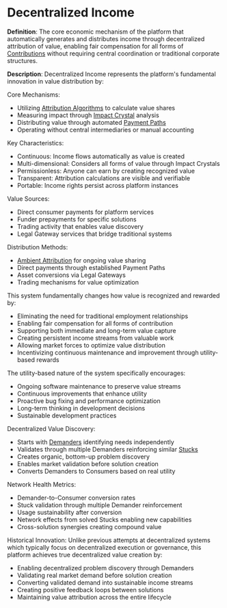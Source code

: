 # Decentralized Income

**Definition**: The core economic mechanism of the platform that automatically
generates and distributes income through decentralized attribution of value,
enabling fair compensation for all forms of [Contributions](contribution.md)
without requiring central coordination or traditional corporate structures.

**Description**: Decentralized Income represents the platform's fundamental
innovation in value distribution by:

Core Mechanisms:

- Utilizing [Attribution Algorithms](attribution-algorithm.md) to calculate
  value shares
- Measuring impact through [Impact Crystal](impact-crystal.md) analysis
- Distributing value through automated [Payment Paths](payment-path.md)
- Operating without central intermediaries or manual accounting

Key Characteristics:

- Continuous: Income flows automatically as value is created
- Multi-dimensional: Considers all forms of value through Impact Crystals
- Permissionless: Anyone can earn by creating recognized value
- Transparent: Attribution calculations are visible and verifiable
- Portable: Income rights persist across platform instances

Value Sources:

- Direct consumer payments for platform services
- Funder prepayments for specific solutions
- Trading activity that enables value discovery
- Legal Gateway services that bridge traditional systems

Distribution Methods:

- [Ambient Attribution](ambient-attribution.md) for ongoing value sharing
- Direct payments through established Payment Paths
- Asset conversions via Legal Gateways
- Trading mechanisms for value optimization

This system fundamentally changes how value is recognized and rewarded by:

- Eliminating the need for traditional employment relationships
- Enabling fair compensation for all forms of contribution
- Supporting both immediate and long-term value capture
- Creating persistent income streams from valuable work
- Allowing market forces to optimize value distribution
- Incentivizing continuous maintenance and improvement through utility-based
  rewards

The utility-based nature of the system specifically encourages:

- Ongoing software maintenance to preserve value streams
- Continuous improvements that enhance utility
- Proactive bug fixing and performance optimization
- Long-term thinking in development decisions
- Sustainable development practices

Decentralized Value Discovery:

- Starts with [Demanders](actor-demander.md) identifying needs independently
- Validates through multiple Demanders reinforcing similar [Stucks](stuck.md)
- Creates organic, bottom-up problem discovery
- Enables market validation before solution creation
- Converts Demanders to Consumers based on real utility

Network Health Metrics:

- Demander-to-Consumer conversion rates
- Stuck validation through multiple Demander reinforcement
- Usage sustainability after conversion
- Network effects from solved Stucks enabling new capabilities
- Cross-solution synergies creating compound value

Historical Innovation: Unlike previous attempts at decentralized systems which
typically focus on decentralized execution or governance, this platform achieves
true decentralized value creation by:

- Enabling decentralized problem discovery through Demanders
- Validating real market demand before solution creation
- Converting validated demand into sustainable income streams
- Creating positive feedback loops between solutions
- Maintaining value attribution across the entire lifecycle
